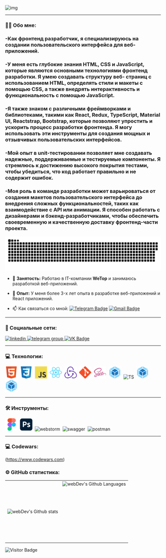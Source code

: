 <img src="https://ivanmichelle.files.wordpress.com/2016/03/cropped-fondoprogramacion2.jpg" width="100%" height="200" alt="img"/>

---

### :man_technologist: Обо мне:

### -Как фронтенд разработчик, я специализируюсь на создании пользовательского интерфейса для веб-приложений.

### -У меня есть глубокие знания HTML, CSS и JavaScript, которые являются основными технологиями фронтенд разработки. Я умею создавать структуру веб-  страниц с использованием HTML, определять стили и макеты с помощью CSS, а также внедрять интерактивность и функциональность с помощью JavaScript.

### -Я также знаком с различными фреймворками и библиотеками, такими как React, Redux, TypeScript, Material UI, Reactstrap, Bootstrap, которые позволяют упростить и ускорить процесс разработки фронтенда. Я могу использовать эти инструменты для создания мощных и отзывчивых пользовательских интерфейсов.

### -Мой опыт в unit-тестировании позволяет мне создавать надежные, поддерживаемые и тестируемые компоненты. Я стремлюсь к достижению высокого покрытия тестами, чтобы убедиться, что код работает правильно и не содержит ошибок.

### -Моя роль в команде разработки может варьироваться от создания макетов пользовательского интерфейса до внедрения сложных функциональностей, таких как взаимодействие с API или анимации. Я способен работать с дизайнерами и бэкенд-разработчиками, чтобы обеспечить своевременную и качественную доставку фронтенд-части проекта.

<p align="center">
 <img width="600" src="assets/github-snake.svg" alt="snake"/>
</p>

- 💼 **Занятость:** Работаю в IT-компании **WeTop** и занимаюсь разработкой веб-приложений.<br>

- 🌱 **Опыт:** У меня более 3-x лет опыта в разработке веб-приложений и React приложений.<br>

- :mailbox: Как связаться со мной: [![Telegram Badge](https://img.shields.io/badge/-itopweb11-blue?style=flat&logo=Telegram&logoColor=white)](https://t.me/itopweb11) [![Gmail Badge](https://img.shields.io/badge/-Gmail-red?style=flat&logo=Gmail&logoColor=white)](mailto:itopweb11@gmail.com)

---

### 🤝 Социальные сети:

  <div id="badges">
    <a href="#" target="_blank">
      <img src="https://cdn-icons-png.flaticon.com/512/2504/2504799.png" width="40" height="40" alt="linkedin"/>
    </a>
    <a href="https://t.me/itopweb11" target="_blank">
      <img src="https://cdn-icons-png.flaticon.com/512/2111/2111646.png" width="40" height="40" alt="telegram group"/>
    </a>
    <a href="https://vk.com/id681829571" target="_blank">
      <img src="https://cdn-icons-png.flaticon.com/512/145/145813.png" width="40" height="40" alt="VK Badge"/>
    </a>
  </div>

---

### 💻 Технологии:

<div>
 <img src="https://github.com/devicons/devicon/blob/master/icons/html5/html5-original.svg" title="html5" alt="html5" width="40" height="40"/>&nbsp
 <img src="https://github.com/devicons/devicon/blob/master/icons/css3/css3-original.svg" title="css" alt="css" width="40" height="40"/>&nbsp
 <img src="https://github.com/devicons/devicon/blob/master/icons/javascript/javascript-original.svg" title="javascript" alt="javascript" width="40" height="40"/>&nbsp
 <img src="https://github.com/devicons/devicon/blob/master/icons/react/react-original.svg" title="reactjs" alt="reactjs" width="40" height="40"/>&nbsp
 <img src="https://github.com/devicons/devicon/blob/master/icons/redux/redux-original.svg" title="redux" alt="redux" width="40" height="40"/>&nbsp; 
 <img src="https://github.com/devicons/devicon/blob/master/icons/git/git-original.svg" title="git" alt="git" width="40" height="40"/>&nbsp
 <img src="https://github.com/devicons/devicon/blob/master/icons/sass/sass-original.svg" title="sass/scss" alt="sass/scss" width="40" height="40"/>&nbsp;
 <img src="https://github.com/devicons/devicon/blob/master/icons/webpack/webpack-original.svg" title="webpack" alt="webpack" width="40" height="40"/>&nbsp;
 <img src="https://www.svgrepo.com/show/374144/typescript.svg" title="TS" alt="TS" width="40" height="40"/>&nbsp;
 <img src="https://github.com/devicons/devicon/blob/master/icons/webpack/webpack-original.svg" title="webpack" alt="webpack" width="40" height="40"/>&nbsp;
 <img src="https://github.com/devicons/devicon/blob/master/icons/webpack/webpack-original.svg" title="webpack" alt="webpack" width="40" height="40"/>&nbsp;
</div>

---

### 🛠 Инструменты:

<div>
 <img src="https://github.com/devicons/devicon/blob/master/icons/figma/figma-original.svg" title="figma" alt="figma" width="40" height="40"/>&nbsp;
 <img src="https://github.com/devicons/devicon/blob/master/icons/photoshop/photoshop-plain.svg" title="photoshop" alt="photoshop" width="40" height="40"/>&nbsp;
 <img src="https://upload.wikimedia.org/wikipedia/commons/thumb/c/c0/WebStorm_Icon.svg/512px-WebStorm_Icon.svg.png?20210315203338" title="webstorm" alt="webstorm" width="40" height="40"/>&nbsp;
 <img src="https://static-00.iconduck.com/assets.00/swagger-icon-1024x1024-09037v1r.png" title="swagger" alt="swagger" width="40" height="40"/>&nbsp;
 <img src="https://www.svgviewer.dev/static-svgs/14366/postman-icon.svg" title="postman" alt="postman" width="40" height="40"/>&nbsp;
</div>

---

<!-- ### 💻 Пройденные курсы:

| Курсы                                                           | Дата              |
| ----------------------------------------------------------------| :---------------: |
| netology.ru/Старт в программировании                            | 02/2022 - 03/2022 |
| stepik.org/Основы программирования на C. Задачи.                | 02/2022 - 03/2022 |
| netology.ru/Основы верстки сайта                                | 02/2022 - 03/2022 |
| netology.ru/Первые шаги в JavaScript: создаём сайт и приложение | 02/2022 - 03/2022 |
| stepik.org/Веб-разработка для начинающих: HTML и CSS            | 02/2022 - 03/2022 |
| stepik.org/JavaScript для начинающих                            | 01/2023 - 01/2023 |
| stepik.org/Web-технологии: начальный уровень                    | 01/2023 - 01/2023 |
| practicum.yandex/Факультет Веб разработки                       | 05/2022 - xx/2023 |

--- -->

### 💻 Codewars:

(https://www.codewars.com)

### ⚙️ GitHub статистика:

<table>
  <tr>
    <td>
      <img align="left" src="http://github-readme-streak-stats.herokuapp.com?user=FilimonovAlexey&theme=dark&background=000000" alt="webDev's Github stats" />
    </td>
    <td>
      <img height="195px" align="right" alt="webDev's Github Languages" src="https://github-readme-stats-sigma-five.vercel.app/api/top-langs/?username=itopweb11&layout=compact&theme=vision-friendly-dark" />
    </td>
  </tr>
</table>

![Visitor Badge](https://visitor-badge.laobi.icu/badge?page_id=filimonovalexey)
